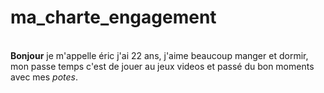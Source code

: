 # ma_charte_engagement
<br> **Bonjour** je m'appelle éric j'ai 22 ans, j'aime beaucoup manger et dormir, mon passe temps c'est de jouer au jeux videos et passé du bon moments avec mes *potes*.
<br>